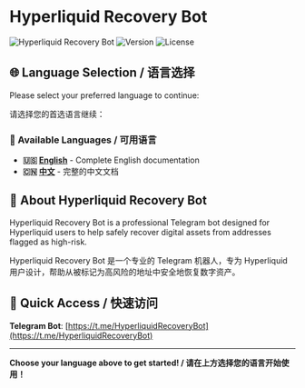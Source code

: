 # Hyperliquid Recovery Bot

![Hyperliquid Recovery Bot](https://img.shields.io/badge/Hyperliquid-Recovery%20Bot-blue)
![Version](https://img.shields.io/badge/version-1.0.0-green)
![License](https://img.shields.io/badge/license-MIT-blue)

## 🌐 Language Selection / 语言选择

Please select your preferred language to continue:

请选择您的首选语言继续：

### 📖 Available Languages / 可用语言

- **🇺🇸 [English](en/)** - Complete English documentation
- **🇨🇳 [中文](zh/)** - 完整的中文文档

## 🤖 About Hyperliquid Recovery Bot

Hyperliquid Recovery Bot is a professional Telegram bot designed for Hyperliquid users to help safely recover digital assets from addresses flagged as high-risk.

Hyperliquid Recovery Bot 是一个专业的 Telegram 机器人，专为 Hyperliquid 用户设计，帮助从被标记为高风险的地址中安全地恢复数字资产。

## 🚀 Quick Access / 快速访问

**Telegram Bot**: [https://t.me/HyperliquidRecoveryBot](https://t.me/HyperliquidRecoveryBot)

---

**Choose your language above to get started! / 请在上方选择您的语言开始使用！**
